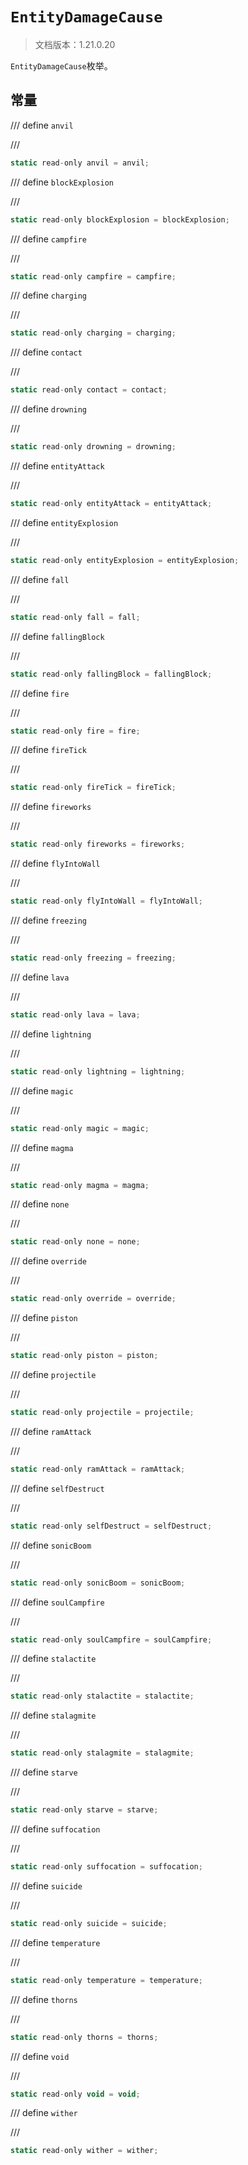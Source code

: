 # `EntityDamageCause`

> 文档版本：1.21.0.20

`EntityDamageCause`枚举。

## 常量

/// define
`anvil`


///

```js
static read-only anvil = anvil;
```


/// define
`blockExplosion`


///

```js
static read-only blockExplosion = blockExplosion;
```


/// define
`campfire`


///

```js
static read-only campfire = campfire;
```


/// define
`charging`


///

```js
static read-only charging = charging;
```


/// define
`contact`


///

```js
static read-only contact = contact;
```


/// define
`drowning`


///

```js
static read-only drowning = drowning;
```


/// define
`entityAttack`


///

```js
static read-only entityAttack = entityAttack;
```


/// define
`entityExplosion`


///

```js
static read-only entityExplosion = entityExplosion;
```


/// define
`fall`


///

```js
static read-only fall = fall;
```


/// define
`fallingBlock`


///

```js
static read-only fallingBlock = fallingBlock;
```


/// define
`fire`


///

```js
static read-only fire = fire;
```


/// define
`fireTick`


///

```js
static read-only fireTick = fireTick;
```


/// define
`fireworks`


///

```js
static read-only fireworks = fireworks;
```


/// define
`flyIntoWall`


///

```js
static read-only flyIntoWall = flyIntoWall;
```


/// define
`freezing`


///

```js
static read-only freezing = freezing;
```


/// define
`lava`


///

```js
static read-only lava = lava;
```


/// define
`lightning`


///

```js
static read-only lightning = lightning;
```


/// define
`magic`


///

```js
static read-only magic = magic;
```


/// define
`magma`


///

```js
static read-only magma = magma;
```


/// define
`none`


///

```js
static read-only none = none;
```


/// define
`override`


///

```js
static read-only override = override;
```


/// define
`piston`


///

```js
static read-only piston = piston;
```


/// define
`projectile`


///

```js
static read-only projectile = projectile;
```


/// define
`ramAttack`


///

```js
static read-only ramAttack = ramAttack;
```


/// define
`selfDestruct`


///

```js
static read-only selfDestruct = selfDestruct;
```


/// define
`sonicBoom`


///

```js
static read-only sonicBoom = sonicBoom;
```


/// define
`soulCampfire`


///

```js
static read-only soulCampfire = soulCampfire;
```


/// define
`stalactite`


///

```js
static read-only stalactite = stalactite;
```


/// define
`stalagmite`


///

```js
static read-only stalagmite = stalagmite;
```


/// define
`starve`


///

```js
static read-only starve = starve;
```


/// define
`suffocation`


///

```js
static read-only suffocation = suffocation;
```


/// define
`suicide`


///

```js
static read-only suicide = suicide;
```


/// define
`temperature`


///

```js
static read-only temperature = temperature;
```


/// define
`thorns`


///

```js
static read-only thorns = thorns;
```


/// define
`void`


///

```js
static read-only void = void;
```


/// define
`wither`


///

```js
static read-only wither = wither;
```

